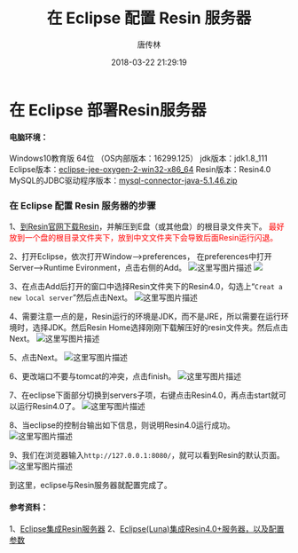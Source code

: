 ﻿---
layout:     post
title:      "在 Eclipse 配置 Resin 服务器"
date:       2018-03-22 21:29:19
author:     "唐传林"
header-img: "img/post-bg-miui6.jpg"
tags:
    - Eclipse
    - Resin
---



# 在 Eclipse 部署Resin服务器

#### 电脑环境：

Windows10教育版 64位 （OS内部版本：16299.125） 
jdk版本：jdk1.8_111
Eclipse版本：[eclipse-jee-oxygen-2-win32-x86_64](https://www.eclipse.org/downloads/download.php?file=/oomph/epp/oxygen/R2/eclipse-inst-win64.exe)
Resin版本：Resin4.0
MySQL的JDBC驱动程序版本：[mysql-connector-java-5.1.46.zip](https://cdn.mysql.com//Downloads/Connector-J/mysql-connector-java-5.1.46.zip)


### 在 Eclipse 配置 Resin 服务器的步骤

1、[到Resin官网下载Resin](http://caucho.com/download/resin-pro-4.0.55.zip)，并解压到E盘（或其他盘）的根目录文件夹下。<font color=#ff0000> 最好放到一个盘的根目录文件夹下，放到中文文件夹下会导致后面Resin运行闪退。 </font>

2、打开Eclipse，依次打开Window——>preferences， 
在preferences中打开Server——>Runtime Evironment，点击右侧的Add。 
![这里写图片描述](https://img-blog.csdn.net/20180320212602243?watermark/2/text/Ly9ibG9nLmNzZG4ubmV0L1RhbmdfQ2h1YW5saW4=/font/5a6L5L2T/fontsize/400/fill/I0JBQkFCMA==/dissolve/70)
![](https://img-blog.csdn.net/20180320212803395?watermark/2/text/Ly9ibG9nLmNzZG4ubmV0L1RhbmdfQ2h1YW5saW4=/font/5a6L5L2T/fontsize/400/fill/I0JBQkFCMA==/dissolve/70)

3、在点击Add后打开的窗口中选择Resin文件夹下的Resin4.0，勾选上“`Creat a new local server`”然后点击Next。 
![这里写图片描述](https://img-blog.csdn.net/20180322205118403?watermark/2/text/aHR0cHM6Ly9ibG9nLmNzZG4ubmV0L1RhbmdfQ2h1YW5saW4=/font/5a6L5L2T/fontsize/400/fill/I0JBQkFCMA==/dissolve/70)

4、需要注意一点的是，Resin运行的环境是JDK，而不是JRE，所以需要在运行环境时，选择JDK。然后Resin Home选择刚刚下载解压好的resin文件夹。然后点击Next。
![这里写图片描述](https://img-blog.csdn.net/20180322212057923?watermark/2/text/aHR0cHM6Ly9ibG9nLmNzZG4ubmV0L1RhbmdfQ2h1YW5saW4=/font/5a6L5L2T/fontsize/400/fill/I0JBQkFCMA==/dissolve/70)

5、点击Next。
![这里写图片描述](https://img-blog.csdn.net/20180322205319943?watermark/2/text/aHR0cHM6Ly9ibG9nLmNzZG4ubmV0L1RhbmdfQ2h1YW5saW4=/font/5a6L5L2T/fontsize/400/fill/I0JBQkFCMA==/dissolve/70)

6、更改端口不要与tomcat的冲突，点击finish。
![这里写图片描述](https://img-blog.csdn.net/20180322212220366?watermark/2/text/aHR0cHM6Ly9ibG9nLmNzZG4ubmV0L1RhbmdfQ2h1YW5saW4=/font/5a6L5L2T/fontsize/400/fill/I0JBQkFCMA==/dissolve/70)

7、在eclipse下面部分切换到servers子项，右键点击Resin4.0，再点击start就可以运行Resin4.0了。
![这里写图片描述](https://img-blog.csdn.net/20180322212421475?watermark/2/text/aHR0cHM6Ly9ibG9nLmNzZG4ubmV0L1RhbmdfQ2h1YW5saW4=/font/5a6L5L2T/fontsize/400/fill/I0JBQkFCMA==/dissolve/70)

8、当eclipse的控制台输出如下信息，则说明Resin4.0运行成功。
![这里写图片描述](https://img-blog.csdn.net/2018032221261760?watermark/2/text/aHR0cHM6Ly9ibG9nLmNzZG4ubmV0L1RhbmdfQ2h1YW5saW4=/font/5a6L5L2T/fontsize/400/fill/I0JBQkFCMA==/dissolve/70)

9、我们在浏览器输入`http://127.0.0.1:8080/`，就可以看到Resin的默认页面。
![这里写图片描述](https://img-blog.csdn.net/20180322212737585?watermark/2/text/aHR0cHM6Ly9ibG9nLmNzZG4ubmV0L1RhbmdfQ2h1YW5saW4=/font/5a6L5L2T/fontsize/400/fill/I0JBQkFCMA==/dissolve/70)

到这里，eclipse与Resin服务器就配置完成了。

#### 参考资料：

1、[Eclipse集成Resin服务器](https://blog.csdn.net/shehun1/article/details/38185037)
2、[Eclipse(Luna)集成Resin4.0+服务器，以及配置参数](https://blog.csdn.net/aixiaoyang168/article/details/50948149)
